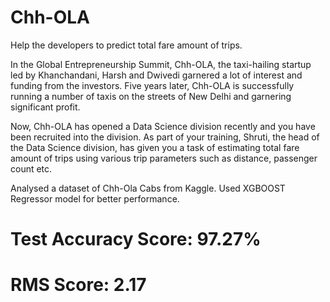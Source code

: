 # Chh-OLA
Help the developers to predict total fare amount of trips.

In the Global Entrepreneurship Summit, Chh-OLA, the taxi-hailing startup led by Khanchandani, Harsh and Dwivedi garnered a lot of interest and funding from the investors. Five years later, Chh-OLA is successfully running a number of taxis on the streets of New Delhi and garnering significant profit.

Now, Chh-OLA has opened a Data Science division recently and you have been recruited into the division. As part of your training, Shruti, the head of the Data Science division, has given you a task of estimating total fare amount of trips using various trip parameters such as distance, passenger count etc.

Analysed a dataset of Chh-Ola Cabs from Kaggle. Used XGBOOST Regressor model for better performance.
# Test Accuracy Score: 97.27%
# RMS Score: 2.17
